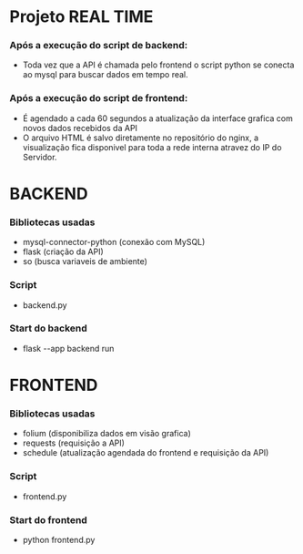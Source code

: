 # Projeto REAL TIME

### Após a execução do script de backend:
* Toda vez que a API é chamada pelo frontend o script python se conecta ao mysql para buscar dados em tempo real.
### Após a execução do script de frontend:
* É agendado a cada 60 segundos a atualização da interface grafica com novos dados recebidos da API
* O arquivo HTML é salvo diretamente no repositório do nginx, a visualização fica disponivel para toda a rede interna atravez do IP do Servidor.


# BACKEND

### Bibliotecas usadas

- mysql-connector-python (conexão com MySQL)
- flask (criação da API)
- so (busca variaveis de ambiente)

### Script

- backend.py

### Start do backend

- flask --app backend run

# FRONTEND

### Bibliotecas usadas

- folium (disponibiliza dados em visão grafica)
- requests (requisição a API)
- schedule (atualização agendada do frontend e requisição da API)

### Script 

- frontend.py

### Start do frontend

- python frontend.py